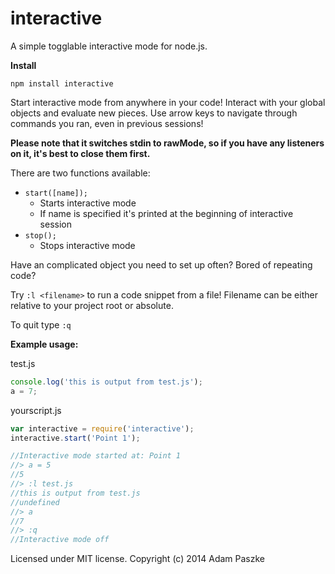 interactive
=============

A simple togglable interactive mode for node.js.

**Install**

```
npm install interactive
```

Start interactive mode from anywhere in your code!
Interact with your global objects and evaluate new pieces. Use arrow keys to navigate through commands you ran, even in previous sessions!

**Please note that it switches stdin to rawMode, so if you have any listeners on it, it's best to close them first.**

There are two functions available:

* ```start([name]);```
    * Starts interactive mode
    * If name is specified it's printed at the beginning of interactive session
* ```stop();```
    * Stops interactive mode

Have an complicated object you need to set up often? Bored of repeating code?

Try ```:l <filename>``` to run a code snippet from a file!
Filename can be either relative to your project root or absolute.

To quit type ```:q```

**Example usage:**

test.js
```javascript
console.log('this is output from test.js');
a = 7;
```
yourscript.js
```javascript
var interactive = require('interactive');
interactive.start('Point 1');

//Interactive mode started at: Point 1
//> a = 5
//5
//> :l test.js
//this is output from test.js
//undefined
//> a
//7
//> :q
//Interactive mode off
```


Licensed under MIT license. Copyright (c) 2014 Adam Paszke